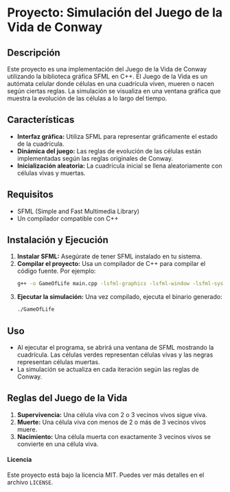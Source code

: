 # Proyecto: Simulación del Juego de la Vida de Conway

## Descripción
Este proyecto es una implementación del Juego de la Vida de Conway utilizando la biblioteca gráfica SFML en C++. El Juego de la Vida es un autómata celular donde células en una cuadrícula viven, mueren o nacen según ciertas reglas. La simulación se visualiza en una ventana gráfica que muestra la evolución de las células a lo largo del tiempo.

## Características
- **Interfaz gráfica:** Utiliza SFML para representar gráficamente el estado de la cuadrícula.
- **Dinámica del juego:** Las reglas de evolución de las células están implementadas según las reglas originales de Conway.
- **Inicialización aleatoria:** La cuadrícula inicial se llena aleatoriamente con células vivas y muertas.

## Requisitos
- SFML (Simple and Fast Multimedia Library)
- Un compilador compatible con C++

## Instalación y Ejecución
1. **Instalar SFML:** Asegúrate de tener SFML instalado en tu sistema.
2. **Compilar el proyecto:** Usa un compilador de C++ para compilar el código fuente. Por ejemplo:
   ```sh
   g++ -o GameOfLife main.cpp -lsfml-graphics -lsfml-window -lsfml-system
   ```
3. **Ejecutar la simulación:** Una vez compilado, ejecuta el binario generado:
   ```sh
   ./GameOfLife
   ```

## Uso
- Al ejecutar el programa, se abrirá una ventana de SFML mostrando la cuadrícula. Las células verdes representan células vivas y las negras representan células muertas.
- La simulación se actualiza en cada iteración según las reglas de Conway.

## Reglas del Juego de la Vida
1. **Supervivencia:** Una célula viva con 2 o 3 vecinos vivos sigue viva.
2. **Muerte:** Una célula viva con menos de 2 o más de 3 vecinos vivos muere.
3. **Nacimiento:** Una célula muerta con exactamente 3 vecinos vivos se convierte en una célula viva.

#### Licencia
Este proyecto está bajo la licencia MIT. Puedes ver más detalles en el archivo `LICENSE`.
